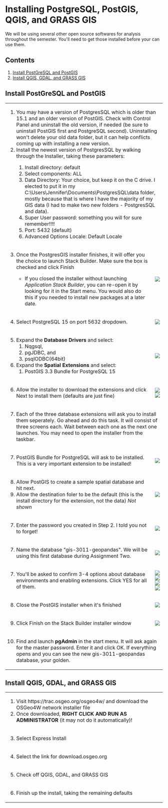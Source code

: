 # Installing PostgreSQL, PostGIS, QGIS, and GRASS GIS
We will be using several other open source softwares for analysis throughout the semester. You'll need to get those installed before your can use them.

## Contents
1. <a href="#install-postgresql-and-postgis">Install PostGreSQL and PostGIS</a>
2. <a href="#install-qgis-gdal-and-grass-gis">Install QGIS, GDAL, and GRASS GIS</a>

## Install PostGreSQL and PostGIS

<table><tbody><tr><td colspan="2">
  <ol><li>You may have a version of PostgresSQL which is older than 15.1 and an older version of PostGIS. Check with Control Panel and uninstall the old version, if needed (be sure to uninstall PostGIS first and PostgreSQL second). Uninstalling won't delete your old data folder, but it can help conflicts coming up with installing a new version.</li>
  <li>Install the newest version of PostgresSQL by walking through the Installer, taking these parameters:</li>
    <ol><li>Install directory: default</li>
      <li>Select components: ALL</li>
      <li>Data Directory: Your choice, but keep it on the C drive. I elected to put it in my C:\Users\Jennifer\Documents\PostgresSQL\data folder, mostly because that is where I have the majority of my GIS data (I had to make two new folders - PostgresSQL and data).</li>
      <li>Super User password: something you will for sure remember!!!!</li>
      <li>Port: 5432 (default)</li>
      <li>Advanced Options Locale: Default Locale</li></ol></ol></td></tr>
 <tr><td><ol start="3">  
    <li>Once the PostgresGIS installer finishes, it will offer you the choice to launch Stack Builder. Make sure the box is checked and click Finish</li><ul><li>If you closed the installer without launching <em>Application Stack Builder</em>, you can re-open it by looking for it in the Start menu. You would also do this if you needed to install new packages at a later date.</li</ul></td>
   <td><img src="https://lh3.googleusercontent.com/pw/AL9nZEWq6hCz5OAixpt8q2l_b3QA7IGbhdV8Zx5oVTqVzN6LwEeUQ0HZgCLh0rkzmcaRcetRkiniZL36baUcsM-w4IdpuguqhhaMk7JiZSteq21RlXpTcOmfHHEkvub_EFmvo_1FuRUnTG0bU0GTJRwv5qgW=w552-h432-no?authuser=0" /></td></tr>
 <tr><td><ol start="4">  
   <li>Select PostgreSQL 15 on port 5632 dropdown.</li></ol></td>
   <td><img src="https://lh3.googleusercontent.com/pw/AL9nZEVrABdMTmnNdZjHxeUV0zXxqakFh6IfTe4ouKXWPbOROhplDnY-TkOWsYVfGUJW61ODvHb3-mrbaEo8zbkcVW0c0WDZdueuRH9LmuKSR_1ndGozNcNd_OYxxhyKg-4vvH7AA5akiI3tjP0_AThDWbrF=w611-h419-no?authuser=0" /></td></tr>
 <tr><td><ol start="5">  
   <li>Expand the <strong>Database Drivers</strong> and select: <ol><li>Nqgsql, <li>pgJDBC, and <li>psqlODBC(64bit)</li></ol></li>
   <li>Expand the <strong>Spatial Extensions</strong> and select:<ol><li>PostGIS 3.3 Bundle for PostgreSQL 15</li></ol></li>
   </td>
   <td><img src="https://lh3.googleusercontent.com/pw/AL9nZEXvcoXSWNEVGVZmiG5rePXC4W9tzbitTnkSV4zuE7_tqJgjyfWkuytjXWwTu_-mzqEfYH8Uqdl4iuxh0fcyLc8nk2ZLBRccO_XgnfX0X-IBUGj5fbu67XbiD1A0uVX2oIzDFvHsXju50-z_NgvFjLJi=w611-h419-no?authuser=0" /></td></tr>
 <tr><td><ol start="6">  
   <li>Allow the installer to download the extensions and click Next to install them (defaults are just fine)</li></ol></td>
   <td><img src="https://lh3.googleusercontent.com/pw/AL9nZEURGapxD2Y21gYD4AW_u7S6qUlozN7Om3HxroQfW6P57urGBDGj1N0LLNwU77qs1tzIhSw4kPNupjnxYGY1h8hSvicsfEQo8_zxZeyyka4m1cRMQiS_POkMud7m8fTKlgtTnny5mCHyyuAck1h2QJVJ=w611-h419-no?authuser=0" /></br><img src="https://lh3.googleusercontent.com/pw/AL9nZEULJT37PT0byfOz6IabmCIiD7K79NBY4r7CFVnR69E42ghAv4I4yN_GkpnflIE-O32t4dWKcb429p1gn2CB6VThZSlmjBxwBLUBgZ_zuAgWe0NQgDzB454zDo9DbahvJDqb3KL5rKR9Tq-tRLcDiW2s=w611-h419-no?authuser=0" /></td></tr>
 <tr><td colspan="2"><ol start="7">  
   <li>Each of the three database extensions will ask you to install them seperately. Go ahead and do this task. It will consist of three screens each. Wait between each one as the next one launches. You may need to open the installer from the taskbar.</li></td></tr>
  <tr><td><ol start="7">  
  <li>PostGIS Bundle for PostgreSQL will ask to be installed. This is a very important extension to be installed!</li></ol></td>
  <td><img src="https://lh3.googleusercontent.com/pw/AL9nZEXQuQAcuNXvSNhgofOazT4YBSckKIOvP-lVTAFpyA_GVqWvZSr3XSsqpcQKMJp1fSerYP4Yz6UhsTPA7CvD3hcS0mhILU8L2wWfSVCykxpfudX3yUypk4sh89TlQwyfGjcyexXAz814OWtPt4DJQvkY=w499-h388-no?authuser=0" /></td></tr>
  <tr><td><ol start="8">  
  <li>Allow PostGIS to create a sample spatial database and hit next.</li><li>Allow the destination foler to be the default (this is the install directory for the extension, not the data) <em>Not shown</em></li></ol></td>
  <td><img src="https://lh3.googleusercontent.com/pw/AL9nZEVxbjoaVbQhs1Mgnxg8QkjkEM26rrWf3xfNr_k4fAZAbhpj00dvSUIIukBEYIfwKLTPI18MmGgigSGYaAVRQsPRFuIxuyCHc2VZT3jQ8QI96hZen687jrpr0onboJVr-JdaDNThKLOU3rKqJbXOD2BQ=w499-h388-no?authuser=0" /></td></tr>
  <tr><td><ol start="7">  
  <li>Enter the password you created in Step 2. I told you not to forget!</li></td>
  <td><img src="https://lh3.googleusercontent.com/pw/AL9nZEWpeXdixSXF2gTF2lB4v2pAuHzaa7WnXX38i4ttjMYQ0QChNCr4Ti03U9iDO4NIK_4SfAuaSOKxSrbt7olEYQFdVvM6J6vUehY1FLT5DJhYYCRmsvJvB4yvqVUIdMgk-jGUQ9cV-I5E3VYLYq4FzQrP=w499-h388-no?authuser=0" /></td></tr>
    <tr><td><ol start="7">  
  <li>Name the database "gis-3011-geopandas". We will be using this first database during Assignment Two.</li></td>
  <td><img src="https://lh3.googleusercontent.com/pw/AL9nZEUjqsDAelon9VmWA-sWqC4NFaGnDZ1T0z5vc1SCqhvnC1BxWPyezO1oHaBODaJ1iEwyoooVV-zvDZ4LPrpQNpMu8PdFLYW6jAvafmNGYGxu5-M2B5IcfbALZS2tRO7ULJMPS0WV4i9IgyZChd4f-7Qr=w499-h388-no?authuser=0" /></td></tr>
    <tr><td><ol start="7">  
  <li>You'll be asked to confirm 3-4 options about database environments and enabling extensions. Click YES for all of them.</li></td>
  <td><img src="https://lh3.googleusercontent.com/pw/AL9nZEXqOFZFgtfUTbWSUbYlxUAit5CMFksturOJORbepvKKofB3hx9PFbzuyA_h5gYoIQxwXRbltiCx1dLTYLW7eNgliytX5qhszabMHYFrPlWqorPuGEXDFa1pS-EDwp4JWhnrQD9v3Rdus1fXH0_LXp6-=w409-h154-no?authuser=0" />
  </br><img src="https://lh3.googleusercontent.com/pw/AL9nZEX2Ou0Te7o177roxIrPif5EEa_QoxC7GR6w8mr6IAwP0T-QNzdP4Yvg_0lRIyoZG9bQp6HkGYMqIFg27qUiRXtRg5L2S-EZ5hXP7bzTVRlmNUSJRETABNjsvNS0AxEmZlojOusm4V-ft5w6if3fgxUR=w407-h154-no?authuser=0" />
  </br><img src="https://lh3.googleusercontent.com/pw/AL9nZEUXqQlHZfJqpKB6rJagEiNWgnT4i7KDY82tXzoq_88B_EhT-Nv8ZRnPmmDm_UpMElb1edM-lP4HUGPhuJtvXJvE1_CPfc_io7t_-8N9YPPdKOI3BcA16rbNOjzIr-q1yWPIUp04n59rxNtDpLCzYrFh=w407-h180-no?authuser=0" />
  </br><img src="https://lh3.googleusercontent.com/pw/AL9nZEWWNLRYLr_jkoUk4wuEmH30dkfsEcnO1kdKs08tNLV7yx5MUwMdNRnOkFPUN7tWUIQFhdH5flIe-uZD7hDlEriuFuRGPjyVRk0qML2Iwyq90O2WvdEu0pECeiVD3SIGoyBxDYuvQ0Q6gNluzgp4M6tJ=w400-h154-no?authuser=0" /></td></tr>
   <tr><td><ol start="8">  
  <li>Close the PostGIS installer when it's finished</li></td>
  <td><img src="https://lh3.googleusercontent.com/pw/AL9nZEVo0V7TMs1jlEctzN5WrUGr5RqGWjnHAz-WFN2kwqddlBaXvOtmfCnFg6_yjWly35R56tK7qTdiaFEtXw8k_h2IkO5zCyhwJKuJpoSv1jsOo9IAZwbvG9DIfqNPWfJUpjTT9bhei3uJ-rdZ8CPWnAI5=w499-h388-no?authuser=0" /></td></tr>
     <tr><td><ol start="9">  
  <li>Click Finish on the Stack Builder installer window</li></td>
  <td><img src="https://lh3.googleusercontent.com/pw/AL9nZEWfr2YN9UuRSq42d3McTTJuh7HEA6np8NX099GbMZ2IeOiD9oVIf5RPcD1HyjtYHB9gk5VfqUNV0lwsiEGbE8kdM4E6rFbZaR4Zn0sDBtNBflOfYMXGJH6pQszezIzWgSqeXaP5crkfELp5qQ2XG9Bs=w611-h419-no?authuser=0" /></td></tr>
<tr><td colspan="2">
  <ol start="10"><li>Find and launch <strong>pgAdmin</strong> in the start menu. It will ask again for the master password. Enter it and click OK. If everything opens and you can see the new gis-3011-geopandas database, your golden.</li></td></tr>
</tbody></table>
  
## Install QGIS, GDAL, and GRASS GIS
  
<table><tbody><tr><td colspan="2">
  <ol>   
   <li>Visit https://trac.osgeo.org/osgeo4w/ and download the OSGeo4W network installer file</li>
   <li>Once downloaded, <strong>RIGHT CLICK AND RUN AS ADMINISTRATOR</strong> (it may not do it automatically)!</li></ol></td></tr>
<tr><td style="width:60%;">
  <ol start="3"><li>Select Express Install</li></td></tr>
  <tr><td style="width:60%;"><ol start="4">
    <li>Select the link for download.osgeo.org</li></td></tr>
  <tr><td style="width:60%;"><ol start="5">
    <li>Check off QGIS, GDAL, and GRASS GIS</li></td></tr>
  <td colspan="2"><ol start="6">
    <li>Finish up the install, taking the remaining defaults</li></td></tr>
  </tbody></table>
